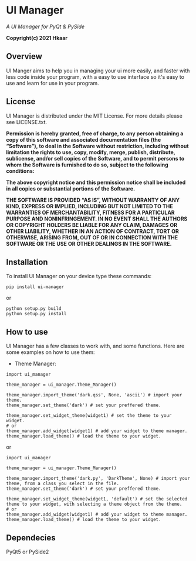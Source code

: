 # UI Manager
*A UI Manager for PyQt & PySide*

**Copyright(c) 2021 Hkaar**

## Overview
UI Manger aims to help you in managing your ui more easily, and faster with less
code inside your program, with a easy to use interface so it's easy to use and learn
for use in your program.

## License
UI Manager is distributed under the MIT License. For more details please see
LICENSE.txt.

**Permission is hereby granted, free of charge, to any person obtaining a copy of 
this software and associated documentation files (the “Software”), to deal in 
the Software without restriction, including without limitation the rights to 
use, copy, modify, merge, publish, distribute, sublicense, and/or sell copies 
of the Software, and to permit persons to whom the Software is furnished to do 
so, subject to the following conditions:**

**The above copyright notice and this permission notice shall be included in all 
copies or substantial portions of the Software.**

**THE SOFTWARE IS PROVIDED “AS IS”, WITHOUT WARRANTY OF ANY KIND, EXPRESS OR 
IMPLIED, INCLUDING BUT NOT LIMITED TO THE WARRANTIES OF MERCHANTABILITY, 
FITNESS FOR A PARTICULAR PURPOSE AND NONINFRINGEMENT. IN NO EVENT SHALL THE 
AUTHORS OR COPYRIGHT HOLDERS BE LIABLE FOR ANY CLAIM, DAMAGES OR OTHER 
LIABILITY, WHETHER IN AN ACTION OF CONTRACT, TORT OR OTHERWISE, ARISING FROM, 
OUT OF OR IN CONNECTION WITH THE SOFTWARE OR THE USE OR OTHER DEALINGS IN THE 
SOFTWARE.**

## Installation
To install UI Manager on your device type these commands:
```
pip install ui-manager
```
or 
```
python setup.py build
python setup.py install
```

## How to use
UI Manager has a few classes to work with, and some functions. Here are some
examples on how to use them:
- Theme Manager:
```
import ui_manager

theme_manager = ui_manager.Theme_Manager()

theme_manager.import_theme('dark.qss', None, 'ascii') # import your theme.
theme_manager.set_theme('dark') # set your preffered theme.

theme_manager.set_widget_theme(widget1) # set the theme to your widget.
# or
theme_manager.add_widget(widget1) # add your widget to theme manager.
theme_manager.load_theme() # load the theme to your widget.
```
or
```
import ui_manager

theme_manager = ui_manager.Theme_Manager()

theme_manager.import_theme('dark.py', 'DarkTheme', None) # import your theme, from a class you select in the file.
theme_manager.set_theme('dark') # set your preffered theme.

theme_manager.set_widget_theme(widget1, 'default') # set the selected theme to your widget, with selecting a theme object from the theme.
# or
theme_manager.add_widget(widget1) # add your widget to theme manager.
theme_manager.load_theme() # load the theme to your widget.
```

## Dependecies
PyQt5 or PySide2
